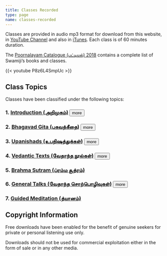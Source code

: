```yaml
---
title: Classes Recorded
type: page
name: classes-recorded
---
```


Classes are provided in audio mp3 format for download from this website, in [YouTube Channel](https://www.youtube.com/user/swamiguruparananda) and also in [iTunes](https://itunes.apple.com/us/artist/poornalayam/id881211873?mt=2). Each class is of 60 minutes duration.

The [Poornalayam Catalogue (பட்டியல்) 2018](/files/poornalayam-catalogue-2018.pdf) contains a complete list of Swamiji’s books and classes.

{{< youtube P8z6L4SmpUc >}}

## Class Topics

Classes have been classified under the following topics:

### 1. [Introduction (அறிமுகம்)](introduction/) <button onclick='showhide(this, "intro")'>more</button>
<div id="intro" class="collapse" style="display: none;">
{{< subtalks "introduction" >}}
</div>

### 2. [Bhagavad Gita (பகவத்கீதை)](bhagavad-gita/) <button onclick='showhide(this, "bg")'>more</button>
<div id="bg" class="collapse" style="display: none;">
{{< subtalks "bhavagad-gita" >}}
</div>

### 3. [Upanishads (உபநிஷத்துக்கள்)](upanishads/) <button onclick='showhide(this, "up")'>more</button>
<div id="up" class="collapse" style="display: none;">
{{< subtalks "upanishads" >}}
</div>

### 4. [Vedantic Texts (வேதாந்த நூல்கள்)](vedantic-texts/) <button onclick='showhide(this, "vt")'>more</button>
<div id="vt" class="collapse" style="display: none;">

<ol>
        <li><a href="/classes-recorded/vedantic-texts/sadhana-panchakam/">Sadhana Panchakam (சாதன பஞ்சகம்)</a></li>
        <li><a href="/classes-recorded/vedantic-texts/jiva-yatra/">Jiva Yatra (ஜீவ யாத்ரா)</a></li>
        <li><a href="/classes-recorded/vedantic-texts/dakshinamurti-stotram/">Dakshinamurti Stotram (தக்ஷிணாமூர்த்தி ஸ்தோத்ரம்)</a></li>
        <li><a href="/classes-recorded/vedantic-texts/maneesha-panchakam/">Maneesha Panchakam (மனீஷா பஞ்சகம்)</a></li>
        <li><a href="/classes-recorded/vedantic-texts/essence-of-maneesha-panchakam/">Essence of Maneesha Panchakam (மனீஷா பஞ்சக சாரம்)</a></li>
        <li><a href="/classes-recorded/vedantic-texts/guru-stotram/">Guru Stotram (குரு ஸ்தோத்ரம்)</a></li>
        <li><a href="/classes-recorded/vedantic-texts/vakya-vritti/">Vakya Vritti (வாக்ய வ்ருத்தி)</a></li>
        <li><a href="/classes-recorded/vedantic-texts/hastamalakiyam/">Hastamalakiyam (ஹஸ்தாமலகீயம்)</a></li>
        <li><a href="/classes-recorded/vedantic-texts/pratah-smaranam/">Pratah Smaranam (ப்ராதஸ்மரணம்)</a></li>
        <li><a href="/classes-recorded/vedantic-texts/eight-fold-yoga/">Eight - Fold Yoga (அஷ்டாங்க யோகம்)</a></li>
        <li><a href="/classes-recorded/vedantic-texts/ananda-kalipu/">Ananda Kalipu (ஆனந்த களிப்பு)</a></li>
        <li><a href="/classes-recorded/vedantic-texts/eka-sloki/">Eka Sloki (ஏக ஸ்லோகி)</a></li>
        <li><a href="/classes-recorded/vedantic-texts/vivekachudamani/">Vivekachudamani (விவேக சூடாமணி)</a></li>
        <li><a href="/classes-recorded/vedantic-texts/yoga-sutra/">Yoga Sutra (யோக சூத்ரம்)</a></li>
        <li><a href="/classes-recorded/vedantic-texts/aparoksha-anubhuti/">Aparoksha Anubhuti (அபரோக்ஷ அனுபூதி)</a></li>
        <li><a href="/classes-recorded/vedantic-texts/vedanta-sara/">Vedanta Sara (வேதாந்த சாரம்)</a></li>
        <li><a href="/classes-recorded/vedantic-texts/panchadasi/">Panchadasi (பஞ்சதசீ)</a>
            <ol>
                <li><a href="/classes-recorded/vedantic-texts/panchadasi/panchadasi-chapter-01/">Panchadasi Chapter 01 (பஞ்சதசீ – அத்யாயம் 01)</a></li>
                <li><a href="/classes-recorded/vedantic-texts/panchadasi/panchadasi-chapter-02/">Panchadasi Chapter 02 (பஞ்சதசீ – அத்யாயம் 02)</a></li>
                <li><a href="/classes-recorded/vedantic-texts/panchadasi/panchadasi-chapter-03/">Panchadasi Chapter 03 (பஞ்சதசீ – அத்யாயம் 03)</a></li>
                <li><a href="/classes-recorded/vedantic-texts/panchadasi/panchadasi-chapter-04/">Panchadasi Chapter 04 (பஞ்சதசீ – அத்யாயம் 04)</a></li>
                <li><a href="/classes-recorded/vedantic-texts/panchadasi/panchadasi-chapter-05/">Panchadasi Chapter 05 (பஞ்சதசீ – அத்யாயம் 05)</a></li>
                <li><a href="/classes-recorded/vedantic-texts/panchadasi/panchadasi-chapter-06/">Panchadasi Chapter 06 (பஞ்சதசீ – அத்யாயம் 06)</a></li>
                <li><a href="/classes-recorded/vedantic-texts/panchadasi/panchadasi-chapter-07/">Panchadasi Chapter 07 (பஞ்சதசீ – அத்யாயம் 07)</a></li>
                <li><a href="/classes-recorded/vedantic-texts/panchadasi/panchadasi-chapter-08/">Panchadasi Chapter 08 (பஞ்சதசீ – அத்யாயம் 08)</a></li>
                <li><a href="/classes-recorded/vedantic-texts/panchadasi/panchadasi-chapter-09/">Panchadasi Chapter 09 (பஞ்சதசீ – அத்யாயம் 09)</a></li>
                <li><a href="/classes-recorded/vedantic-texts/panchadasi/panchadasi-chapter-10/">Panchadasi Chapter 10 (பஞ்சதசீ – அத்யாயம் 10)</a></li>
                <li><a href="/classes-recorded/vedantic-texts/panchadasi/panchadasi-chapter-11/">Panchadasi Chapter 11 (பஞ்சதசீ – அத்யாயம் 11)</a></li>
            </ol>
        </li>
        <li><a href="/classes-recorded/vedantic-texts/uddhava-gita/">Uddhava Gita (உத்தவ கீதை)</a></li>
        <li><a href="/classes-recorded/vedantic-texts/kasi-panchakam/">Kasi Panchakam (காசி பஞ்சகம்)</a></li>
        <li><a href="/classes-recorded/vedantic-texts/advaita-pancharatnam/">Advaita Pancharatnam (அத்வைத பஞ்சரத்னம்)</a></li>
        <li><a href="/classes-recorded/vedantic-texts/yati-panchakam/">Yati Panchakam (யதி பஞ்சகம்)</a></li>
        <li><a href="/classes-recorded/vedantic-texts/nava-yogi-samvadham/">Nava Yogi Samvadham (நவ யோகி ஸம்வாதம்)</a></li>
        <li><a href="/classes-recorded/vedantic-texts/maaya-panchakam/">Maaya Panchakam (மாயா பஞ்சகம்)</a></li>
</ol>

</div>

### 5. [Brahma Sutram (ப்ரம்ம சூத்ரம்)](brahma-sutram/)

### 6. [General Talks (வேதாந்த சொற்பொழிவுகள்)](general-talks/) <button onclick='showhide(this, "gt")'>more</button>
<div id="gt" class="collapse" style="display: none;">
{{< subtalks "general-talks" >}}
</div>

### 7. [Guided Meditation (த்யானம்)](guided-meditation/)

## Copyright Information

Free downloads have been enabled for the benefit of genuine seekers for private or personal listening use only.

Downloads should not be used for commercial exploitation either in the form of sale or in any other media.


<script type="text/javascript">

function showhide(button, id) {

    var x = document.getElementById(id);

    if (x.style.display == "none") {
        button.innerHTML = "less";
        x.style.display = "block";
    } else {
        button.innerHTML = "more";
        x.style.display = "none";
    }
}

</script>